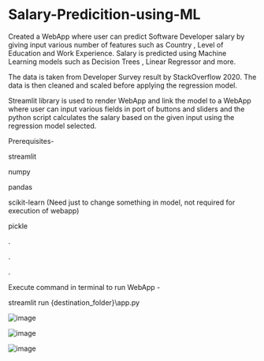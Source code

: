 # Salary-Predicition-using-ML
Created a WebApp where user can predict Software Developer salary by giving input various number of features such as Country , Level of Education and Work Experience. Salary is predicted using Machine Learning models such as Decision Trees , Linear Regressor and more.

The data is taken from Developer Survey result by StackOverflow 2020. The data is then cleaned and scaled before applying the regression model.

Streamlit library is used to render WebApp and link the model to a WebApp where user can input various fields in port of buttons and sliders and the python script calculates the salary based on the given input using the regression model selected.

Prerequisites-

streamlit

numpy

pandas

scikit-learn (Need just to change something in model, not required for execution of webapp)

pickle

.

.

.

Execute command in terminal to run WebApp -

streamlit run {destination_folder}\app.py  


![image](https://user-images.githubusercontent.com/64198273/142244172-9b46af1e-d55a-40ad-80ce-33c193af8945.png)

![image](https://user-images.githubusercontent.com/64198273/142241726-8cca9d82-75a4-4266-8166-86c510956a27.png)

![image](https://user-images.githubusercontent.com/64198273/142241789-2af620c5-5070-4952-bedf-d7f564f33eaa.png)
